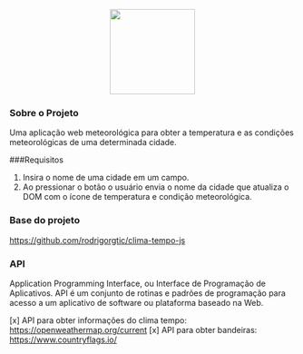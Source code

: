 <p style="text-align: center;">
<img src="https://static5.vvale.com.br/wp-content/uploads/2018/01/PrevisXXo-do-tempo1.png" height="150px" />
</p>


### Sobre o Projeto
Uma aplicação web meteorológica para obter a temperatura e as condições meteorológicas de uma determinada cidade.

###Requisitos
1. Insira o nome de uma cidade em um campo.
2.	Ao pressionar o botão o usuário envia o nome da cidade que atualiza o DOM com o ícone de temperatura e condição meteorológica.

### Base do projeto
https://github.com/rodrigorgtic/clima-tempo-js

### API 
Application Programming Interface, ou Interface de Programação de Aplicativos. API é um conjunto de rotinas e padrões de programação para acesso a um aplicativo de software ou plataforma baseado na Web. 

[x] API para obter informações do clima tempo: https://openweathermap.org/current
[x] API para obter bandeiras: https://www.countryflags.io/
